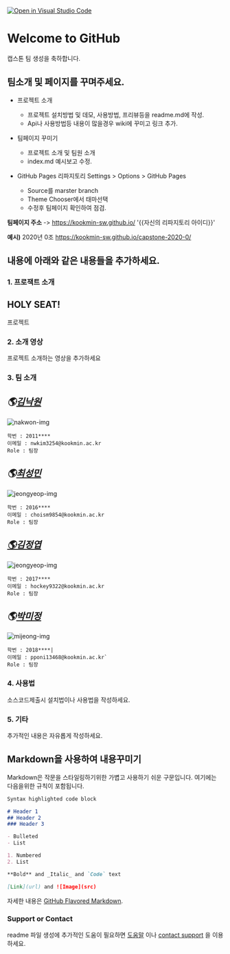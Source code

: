 [![Open in Visual Studio Code](https://classroom.github.com/assets/open-in-vscode-f059dc9a6f8d3a56e377f745f24479a46679e63a5d9fe6f495e02850cd0d8118.svg)](https://classroom.github.com/online_ide?assignment_repo_id=7070290&assignment_repo_type=AssignmentRepo)
# Welcome to GitHub

캡스톤 팀 생성을 축하합니다.

## 팀소개 및 페이지를 꾸며주세요.

- 프로젝트 소개
  - 프로젝트 설치방법 및 데모, 사용방법, 프리뷰등을 readme.md에 작성.
  - Api나 사용방법등 내용이 많을경우 wiki에 꾸미고 링크 추가.

- 팀페이지 꾸미기
  - 프로젝트 소개 및 팀원 소개
  - index.md 예시보고 수정.

- GitHub Pages 리파지토리 Settings > Options > GitHub Pages 
  - Source를 marster branch
  - Theme Chooser에서 태마선택
  - 수정후 팀페이지 확인하여 점검.

**팀페이지 주소** -> https://kookmin-sw.github.io/ '{{자신의 리파지토리 아이디}}'

**예시)** 2020년 0조  https://kookmin-sw.github.io/capstone-2020-0/


## 내용에 아래와 같은 내용들을 추가하세요.

### 1. 프로잭트 소개

## HOLY SEAT!
프로젝트

### 2. 소개 영상

프로젝트 소개하는 영상을 추가하세요

### 3. 팀 소개

## **_🌎[김낙원](https://github.com/nakwon)_**

![nakwon-img](https://user-images.githubusercontent.com/77396189/160861515-65dc116d-8719-4f74-9415-b7411fe94d83.jpg)

~~~
학번 : 2011****
이메일 : nwkim3254@kookmin.ac.kr
Role : 팀장
~~~

## **_🌎[최성민](https://github.com/choisony)_**

![jeongyeop-img](https://user-images.githubusercontent.com/77396189/160861516-d39bab40-6de4-4212-9d8b-661009cce46e.jpg)

~~~
학번 : 2016****
이메일 : choism9854@kookmin.ac.kr
Role : 팀장
~~~

## **_[🌎김정엽](https://github.com/letzgorats)_**

![jeongyeop-img](https://user-images.githubusercontent.com/77396189/160860314-411bee34-09bd-4f1e-8d2e-da7cbfd66a9c.jpg)

~~~
학번 : 2017****
이메일 : hockey9322@kookmin.ac.kr
Role : 팀장
~~~

## **_🌎[박미정](https://github.com/xyz-wr)_**

![mijeong-img](https://user-images.githubusercontent.com/63355903/161226012-d7fddfbb-8ad6-4bad-b128-2e10f265c829.jpg)

~~~
학번 : 2018****|                        
이메일 : pponi13468@kookmin.ac.kr` 
Role : 팀장
~~~

### 4. 사용법

소스코드제출시 설치법이나 사용법을 작성하세요.

### 5. 기타

추가적인 내용은 자유롭게 작성하세요.


## Markdown을 사용하여 내용꾸미기

Markdown은 작문을 스타일링하기위한 가볍고 사용하기 쉬운 구문입니다. 여기에는 다음을위한 규칙이 포함됩니다.

```markdown
Syntax highlighted code block

# Header 1
## Header 2
### Header 3

- Bulleted
- List

1. Numbered
2. List

**Bold** and _Italic_ and `Code` text

[Link](url) and ![Image](src)
```

자세한 내용은 [GitHub Flavored Markdown](https://guides.github.com/features/mastering-markdown/).

### Support or Contact

readme 파일 생성에 추가적인 도움이 필요하면 [도움말](https://help.github.com/articles/about-readmes/) 이나 [contact support](https://github.com/contact) 을 이용하세요.
